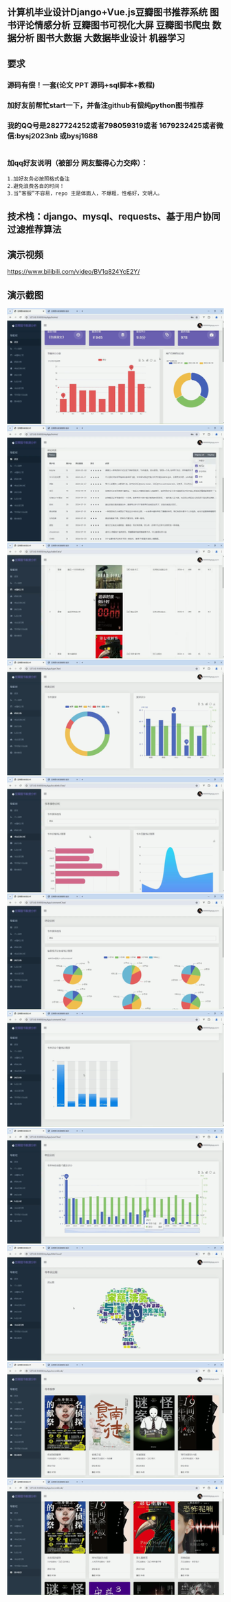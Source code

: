 ## 计算机毕业设计Django+Vue.js豆瓣图书推荐系统 图书评论情感分析 豆瓣图书可视化大屏 豆瓣图书爬虫 数据分析 图书大数据 大数据毕业设计 机器学习

## 要求
### 源码有偿！一套(论文 PPT 源码+sql脚本+教程)

### 
### 加好友前帮忙start一下，并备注github有偿纯python图书推荐
### 我的QQ号是2827724252或者798059319或者 1679232425或者微信:bysj2023nb 或bysj1688

# 

### 加qq好友说明（被部分 网友整得心力交瘁）：
    1.加好友务必按照格式备注
    2.避免浪费各自的时间！
    3.当“客服”不容易，repo 主是体面人，不爆粗，性格好，文明人。
	
## 技术栈：django、mysql、requests、基于用户协同过滤推荐算法

## 演示视频

https://www.bilibili.com/video/BV1q824YcE2Y/


## 演示截图
![](1.png)
![](2.png)
![](3.png)
![](4.png)
![](5.png)
![](6.png)
![](7.png)
![](8.png)
![](9.png)
![](10.png)
![](11.png)


